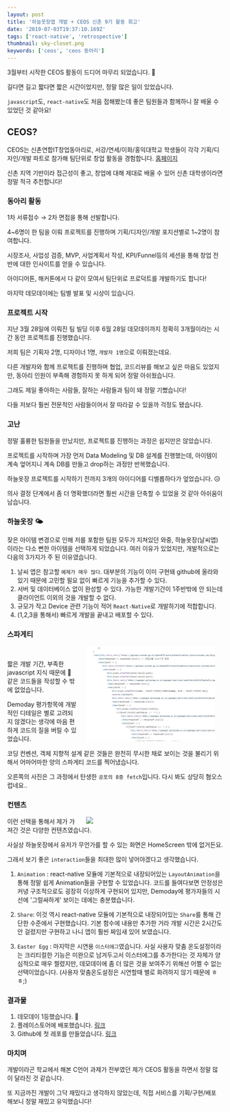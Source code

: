 ```yaml
---
layout: post
title: '하늘옷장앱 개발 + CEOS 신촌 9기 활동 회고'
date: '2019-07-03T19:37:10.169Z'
tags: ['react-native', 'retrospective']
thumbnail: sky-closet.png
keywords: ['ceos', 'ceos 동아리']
---
```


3월부터 시작한 CEOS 활동이 드디어 마무리 되었습니다. 🎉

길다면 길고 짧다면 짧은 시간이었지만, 정말 많은 일이 있었습니다.

`javascript`도, `react-native`도 처음 접해봤는데 좋은 팀원들과 함께하니 잘 배울 수 있었던 것 같아요!

## CEOS?

CEOS는 신촌연합IT창업동아리로, 서강/연세/이화/홍익대학교 학생들이 각각 기획/디자인/개발 파트로 참가해 팀단위로 창업 활동을 경험합니다. [홈페이지](https://www.ceos.or.kr/)

신촌 지역 기반이라 접근성이 좋고, 창업에 대해 제대로 배울 수 있어 신촌 대학생이라면 정말 적극 추천합니다!

### 동아리 활동

1차 서류접수 → 2차 면접을 통해 선발합니다.

4~6명이 한 팀을 이뤄 프로젝트를 진행하며 기획/디자인/개발 포지션별로 1~2명이 참여합니다.

시장조사, 사업성 검증, MVP, 사업계획서 작성, KPI/Funnel등의 세션을 통해 창업 전반에 대한 인사이트를 얻을 수 있습니다.

아이디어톤, 해커톤에서 다 같이 모여서 팀단위로 프로덕트를 개발하기도 합니다!

마지막 데모데이에는 팀별 발표 및 시상이 있습니다.

### 프로젝트 시작

지난 3월 28일에 이뤄진 팀 빌딩 이후 6월 28일 데모데이까지 정확히 3개월이라는 시간 동안 프로젝트를 진행했습니다.

저희 팀은 기획자 2명, 디자이너 1명, `개발자 1명`으로 이뤄졌는데요.

다른 개발자와 함께 프로젝트를 진행하며 협업, 코드리뷰를 해보고 싶은 마음도 있었지만, 동아리 인원이 부족해 경험하지 못 하게 되어 정말 아쉬웠습니다.

그래도 제일 좋아하는 사람들, 잘하는 사람들과 팀이 돼 정말 기뻤습니다!

다들 저보다 훨씬 전문적인 사람들이어서 잘 따라갈 수 있을까 걱정도 됐습니다.

### 고난

정말 훌륭한 팀원들을 만났지만, 프로젝트를 진행하는 과정은 쉽지만은 않았습니다.

프로젝트를 시작하며 가장 먼저 Data Modeling 및 DB 설계를 진행했는데, 아이템이 계속 엎어지니 계속 DB를 만들고 drop하는 과정만 반복했습니다.

하늘옷장 프로젝트를 시작하기 전까지 3개의 아이디어를 디벨롭하다가 엎었습니다. 😥

의사 결정 단계에서 좀 더 명확했더라면 훨씬 시간을 단축할 수 있었을 것 같아 아쉬움이 남습니다.

### 하늘옷장 🌤

잦은 아이템 변경으로 인해 저를 포함한 팀원 모두가 지쳐있던 와중, 하늘옷장(날씨앱)이라는 다소 뻔한 아이템을 선택하게 되었습니다. 여러 이유가 있었지만, 개발적으로는 다음의 3가지가 주 된 이유였습니다.

1. 날씨 앱은 참고할 `예제가 매우 많다`. 대부분의 기능이 이미 구현돼 github에 올라와 있기 때문에 고민할 필요 없이 빠르게 기능을 추가할 수 있다.
2. 서버 및 데이터베이스 없이 완성할 수 있다. 가능한 개발기간이 1주반밖에 안 되는데 클라이언트 이외의 것을 개발할 수 없다.
3. 규모가 작고 Device 관련 기능이 적어 `React-Native`로 개발하기에 적합합니다.
4. (1,2,3을 통해서) 빠르게 개발을 끝내고 배포할 수 있다.

### 스파게티

<img src="trash.jpg" style="width:300px; margin-left: 20px;"  align="right" hspace="20">

<br>

짧은 개발 기간, 부족한 javascript 지식 때문에 💩 같은 코드들을 작성할 수 밖에 없었습니다.

Demoday 평가항목에 개발적인 디테일은 별로 고려되지 않겠다는 생각에 마음 편하게 코드의 질을 버릴 수 있었습니다.

코딩 컨벤션, 객체 지향적 설계 같은 것들은 완전히 무시한 채로 보이는 것을 불리기 위해서 어마어마한 양의 스파게티 코드를 찍어냈습니다.

오른쪽의 사진은 그 과정에서 탄생한 `공포의 8중 fetch`입니다. 다시 봐도 상당히 혐오스럽네요..

### 컨텐츠

<img src="trash2.gif" style="width:300px; margin-left: 20px;" align="right" hspace="20">

이런 선택을 통해서 제가 가져간 것은 다양한 컨텐츠였습니다.

사실상 하늘옷장에서 유저가 무언가를 할 수 있는 화면은 HomeScreen 밖에 없거든요.

그래서 보기 좋은 `interaction`들을 최대한 많이 넣어야겠다고 생각했습니다.

1. `Animation` : react-native 모듈에 기본적으로 내장되어있는 `LayoutAnimation`을 통해 정말 쉽게 Animation들을 구현할 수 있었습니다. 코드를 들여다보면 안정성은 커녕 구조적으로도 굉장히 이상하게 구현되어 있지만, Demoday에 평가자들의 시선에 '그럴싸하게' 보이는 데에는 충분했습니다.

2. `Share`: 이것 역시 react-native 모듈에 기본적으로 내장되어있는 `Share`를 통해 간단한 수준에서 구현했습니다. 기본 함수에 내용만 추가한 거라 개발 시간은 2시간도 안 걸렸지만 구현하고 나니 앱이 훨씬 짜임새 있어 보였습니다.

3. `Easter Egg` : 마지막은 시연용 `이스터에그`였습니다. 사실 사용자 맞춤 온도설정이라는 크리티컬한 기능은 미완으로 남겨두고서 이스터에그를 추가한다는 것 자체가 양심적으로 매우 찔렸지만, 데모데이에 좀 더 많은 것을 보여주기 위해선 어쩔 수 없는 선택이었습니다. (사용자 맞춤온도설정은 시연할때 별로 화려하지 않기 때문에 ㅎㅎ;)

### 결과물

1. 데모데이 1등했습니다. 🥇
2. 플레이스토어에 배포했습니다. [링크](https://play.google.com/store/apps/details?id=com.skycloset)
3. Github에 첫 레포를 만들었습니다. [링크](https://github.com/greatSumini/skycloset_cli)

### 마치며

개발이라곤 학교에서 해본 C언어 과제가 전부였던 제가 CEOS 활동을 하면서 정말 많이 달라진 것 같습니다.

또 지금까진 개발이 그닥 재밌다고 생각하지 않았는데, 직접 서비스를 기획/구현/배포 해보니 정말 재밌고 유익했습니다!
